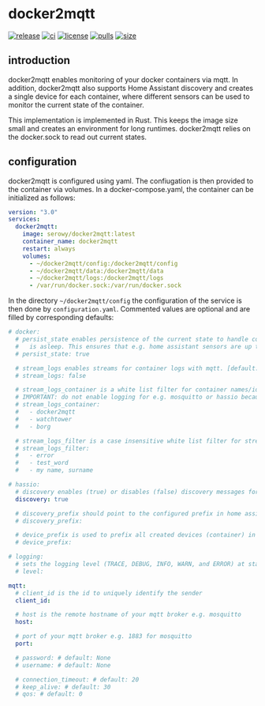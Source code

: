 # docker2mqtt

[![release][release-badge]][github-url]
[![ci][ci-badge]][ci-url]
[![license][mit-badge]][mit-url]
[![pulls][pulls-badge]][docker-url]
[![size][size-badge]][docker-url]

[github-url]: https://github.com/aserowy/docker2mqtt
[release-badge]: https://img.shields.io/github/v/release/aserowy/docker2mqtt?sort=semver
[mit-badge]: https://img.shields.io/badge/license-MIT-blue.svg
[mit-url]: https://github.com/aserowy/docker2mqtt/blob/master/LICENSE
[ci-badge]: https://github.com/aserowy/docker2mqtt/actions/workflows/ci.yml/badge.svg?branch=main
[ci-url]: https://github.com/aserowy/docker2mqtt/actions/workflows/ci.yml
[pulls-badge]: https://img.shields.io/docker/pulls/serowy/docker2mqtt
[size-badge]: https://img.shields.io/docker/image-size/serowy/docker2mqtt
[docker-url]: https://hub.docker.com/r/serowy/docker2mqtt

## introduction

docker2mqtt enables monitoring of your docker containers via mqtt. In addition, docker2mqtt also supports Home Assistant discovery and creates a single device for each container, where different sensors can be used to monitor the current state of the container.

This implementation is implemented in Rust. This keeps the image size small and creates an environment for long runtimes. docker2mqtt relies on the docker.sock to read out current states.

## configuration

docker2mqtt is configured using yaml. The confiugation is then provided to the container via volumes. In a docker-compose.yaml, the container can be initialized as follows:

```yaml
version: "3.0"
services:
  docker2mqtt:
    image: serowy/docker2mqtt:latest
    container_name: docker2mqtt
    restart: always
    volumes:
      - ~/docker2mqtt/config:/docker2mqtt/config
      - ~/docker2mqtt/data:/docker2mqtt/data
      - ~/docker2mqtt/logs:/docker2mqtt/logs
      - /var/run/docker.sock:/var/run/docker.sock
```

In the directory `~/docker2mqtt/config` the configuration of the service is then done by `configuration.yaml`. Commented values are optional and are filled by corresponding defaults:

```yaml
# docker:
  # persist_state enables persistence of the current state to handle container changes while docker2mqtt
  #   is asleep. This ensures that e.g. home assistant sensors are up to date. [default: false]
  # persist_state: true

  # stream_logs enables streams for container logs with mqtt. [default: true]
  # stream_logs: false

  # stream_logs_container is a white list filter for container names/ids. [default: empty]
  # IMPORTANT: do not enable logging for e.g. mosquitto or hassio because it can cause feedback loops!
  # stream_logs_container:
  #   - docker2mqtt
  #   - watchtower
  #   - borg

  # stream_logs_filter is a case insensitive white list filter for streamed logs. [default: empty]
  # stream_logs_filter:
  #   - error
  #   - test_word
  #   - my name, surname

# hassio:
  # discovery enables (true) or disables (false) discovery messages for home assistant
  discovery: true

  # discovery_prefix should point to the configured prefix in home assistant [default: homeassistant]
  # discovery_prefix:

  # device_prefix is used to prefix all created devices (container) in home assistant [default: docker]
  # device_prefix:

# logging:
  # sets the logging level (TRACE, DEBUG, INFO, WARN, and ERROR) at start up [default: INFO]
  # level:

mqtt:
  # client_id is the id to uniquely identify the sender
  client_id:

  # host is the remote hostname of your mqtt broker e.g. mosquitto
  host:

  # port of your mqtt broker e.g. 1883 for mosquitto
  port:

  # password: # default: None
  # username: # default: None

  # connection_timeout: # default: 20
  # keep_alive: # default: 30
  # qos: # default: 0
```
